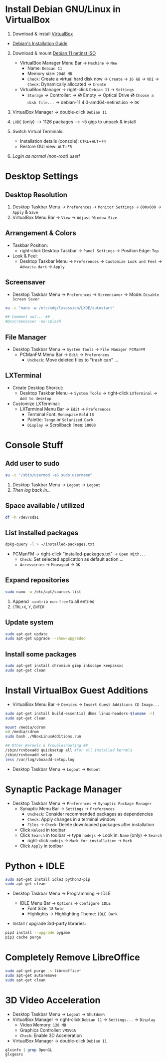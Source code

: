 Install Debian GNU/Linux in VirtualBox
======================================

1. Download & install [VirtualBox](https://www.virtualbox.org/)

* [Debian's Installation Guide](https://www.debian.org/releases/bullseye/installmanual)

2. Download & mount [Debian 11 netinst ISO](https://cdimage.debian.org/debian-cd/current/amd64/iso-cd/debian-11.4.0-amd64-netinst.iso)
    - VirtualBox Manager Menu Bar -> `Machine` -> `New`
        - Name: `Debian 11`
        - Memory size: `2048 MB`
        - `Check`: Create a virtual hard disk now -> `Create` -> `16 GB` -> `VDI` -> `Check`: Dynamically allocated -> `Create`
    - VirtualBox Manager -> right-click `Debian 11` -> `Settings`
        - `Storage` -> Controller: -> 💿 Empty -> Optical Drive 💿 `Choose a disk file...` -> debian-11.4.0-amd64-netinst.iso -> `OK`

3. VirtualBox Manager -> double-click `Debian 11`

4. `LXDE` (only) --> 1126 packages --> ~5 gigs to unpack & install

5. Switch Virtual Terminals:
    - Installation details (console): `CTRL`+`ALT`+`F4`
    - Restore GUI view: `ALT`+`F5`

6. _Login as normal (non-root) user!_


Desktop Settings
================

Desktop Resolution
------------------
1. Desktop Taskbar Menu -> `Preferences` -> `Monitor Settings` -> `800x600` -> `Apply` & `Save`
2. VirtualBox Menu Bar -> `View` -> `Adjust Window Size`


Arrangement & Colors
--------------------
* Taskbar Position:
    - right-click Desktop Taskbar -> `Panel Settings` -> Position Edge: `Top`
* Look & Feel:
    - Desktop Taskbar Menu -> `Preferences` -> `Customize Look and Feel` -> `Adwaita-dark` -> `Apply`


Screensaver
-----------
* Desktop Taskbar Menu -> `Preferences` -> `Screensaver` -> Mode: `Disable Screen Saver`
```bash
su -c "nano -w /etc/xdg/lxsession/LXDE/autostart"

## Comment out... ##
#@xscreensaver -no-splash
```


File Manager
------------
* Desktop Taskbar Menu -> `System Tools` -> `File Manager PCManFM`
    - PCManFM Menu Bar -> `Edit` -> `Preferences`
        - `Uncheck`: Move deleted files to "trash can" ...


LXTerminal
----------
* Create Desktop Shorcut:
    - Desktop Taskbar Menu -> `System Tools` -> right-click `LXTerminal` -> `Add to desktop`
* Customize LXTerminal:
    - LXTerminal Menu Bar -> `Edit` -> `Preferences`
        - Terminal Font: `Monospace` `Bold` `18`
        - Palette: `Tango` or `Solarized Dark`
        - `Display` -> Scrollback lines: `10000`


Console Stuff
=============

Add user to sudo
----------------
```bash
su -c "/sbin/usermod -aG sudo username"
```
1. Desktop Taskbar Menu -> `Logout` -> `Logout`
2. _Then log back in..._


Space available / utilized
--------------------------
```bash
df -h /dev/sda1
```


List installed packages
-----------------------
```bash
dpkg-query -l > ~/installed-packages.txt
```
* PCManFM -> right-click "installed-packages.txt" -> `Open With...`
    - `Check`: Set selected application as default action ...
    - `Accessories` -> `Mousepad` -> `OK`


Expand repositories
-------------------
```bash
sudo nano -w /etc/apt/sources.list
```
1. Append ` contrib non-free` to all entries
2. `CTRL+X`, `Y`, `ENTER`


Update system
-------------
```bash
sudo apt-get update
sudo apt-get upgrade --show-upgraded
```


Install some packages
---------------------
```bash
sudo apt-get install chromium gimp inkscape keepassxc
sudo apt-get clean
```


Install VirtualBox Guest Additions
==================================

* VirtualBox Menu Bar -> `Devices` -> `Insert Guest Additions CD Image...`
```bash
sudo apt-get install build-essential dkms linux-headers-$(uname -r)
sudo apt-get clean

mount /media/cdrom
cd /media/cdrom
sudo bash ./VBoxLinuxAdditions.run

## Other Kernels & Troubleshooting ##
/sbin/rcvboxadd quicksetup all #For all installed kernels
/sbin/rcvboxadd setup
less /var/log/vboxadd-setup.log
```
* Desktop Taskbar Menu -> `Logout` -> `Reboot`


Synaptic Package Manager
========================

* Desktop Taskbar Menu -> `Preferences` -> `Synaptic Package Manager`
    - Synaptic Menu Bar -> `Settings` -> `Preferences`
        - `Uncheck`: Consider recommended packages as dependencies
        - `Check`: Apply changes in a terminal window
        - `Files` -> `Check`: Delete downloaded packages after installation
    - Click `Reload` in toolbar
    - Click `Search` in toolbar -> type `nodejs` -> Look in: `Name` (only) -> `Search`
        - right-click `nodejs` -> `Mark for installation` -> `Mark`
    - Click `Apply` in toolbar


Python + IDLE
=============

```bash
sudo apt-get install idle3 python3-pip
sudo apt-get clean
```

* Desktop Taskbar Menu -> Programming -> IDLE
    - IDLE Menu Bar -> `Options` -> `Configure IDLE`
        - Font Size: `18` `Bold`
        - Highlights -> Highlighting Theme: `IDLE Dark`

* Install / upgrade 3rd-party libraries:
```bash
pip3 install --upgrade pygame
pip3 cache purge
```


Completely Remove LibreOffice
=============================

```bash
sudo apt-get purge -s libreoffice*
sudo apt-get autoremove
sudo apt-get clean
```


3D Video Acceleration
=====================
* Desktop Taskbar Menu -> `Logout` -> `Shutdown`
* VirtualBox Manager -> right-click `Debian 11` -> `Settings...` -> `Display`
    - Video Memory: `128 MB`
    - Graphics Controller: `VMSVGA`
    - `Check`: Enable 3D Acceleration
* VirtualBox Manager -> double-click `Debian 11`
```bash
glxinfo | grep OpenGL
glxgears
```
